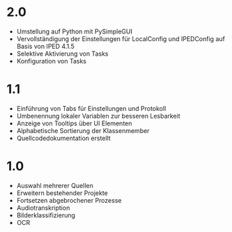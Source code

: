 # 2.0
- Umstellung auf Python mit PySimpleGUI
- Vervollständigung der Einstellungen für LocalConfig und IPEDConfig auf Basis von IPED 4.1.5
- Selektive Aktivierung von Tasks
- Konfiguration von Tasks

# 1.1
- Einführung von Tabs für Einstellungen und Protokoll
- Umbenennung lokaler Variablen zur besseren Lesbarkeit
- Anzeige von Tooltips über UI Elementen
- Alphabetische Sortierung der Klassenmember
- Quellcodedokumentation erstellt

# 1.0
- Auswahl mehrerer Quellen
- Erweitern bestehender Projekte
- Fortsetzen abgebrochener Prozesse
- Audiotranskription
- Bilderklassifizierung
- OCR